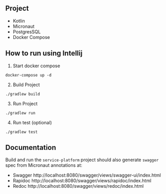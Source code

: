 ## Project

- Kotlin
- Micronaut
- PostgresSQL
- Docker Compose

## How to run using Intellij

1. Start docker compose

```shell
docker-compose up -d 
```

2. Build Project

```shell
./gradlew build 
```

3. Run Project

```shell
./gradlew run 
```

4. Run test (optional)

```shell
./gradlew test 
```

## Documentation

Build and run the `service-platform` project should also generate `swagger` spec from Micronaut annotations at:

- Swagger http://localhost:8080/swagger/views/swagger-ui/index.html
- Rapidoc http://localhost:8080/swagger/views/rapidoc/index.html
- Redoc http://localhost:8080/swagger/views/redoc/index.html